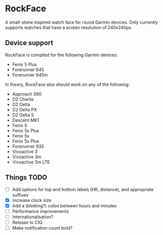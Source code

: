 # RockFace

A small-stone inspired watch face for round Garmin devices. Only currently supports watches that have a screen resolution of 240x240px.

## Device support

RockFace is compiled for the following Garmin devices:

- Fenix 5 Plus
- Forerunner 645
- Forerunner 645m

In theory, RockFace also should work on any of the following:

- Approach S60
- D2 Charlie
- D2 Delta
- D2 Delta PX
- D2 Delta S
- Descent MK1
- Fenix 5
- Fenix 5s Plus
- Fenix 5x
- Fenix 5x Plus
- Forerunner 935
- Vivoactive 3
- Vivoactive 3m
- Vivoactive 3m LTE

## Things TODO

- [ ] Add options for top and bottom labels (HR, distance), and appropriate suffixes
- [X] Increase clock size
- [X] Add a (blinking?) colon between hours and minutes
- [ ] Performance improvements
- [ ] Internationalisation?
- [ ] Release to CIQ
- [ ] Make notification count bold?
